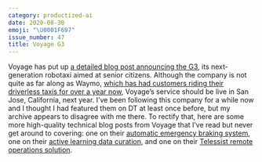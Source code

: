 ```yaml
---
category: productized-ai
date: 2020-08-30
emoji: "\U0001F697"
issue_number: 47
title: Voyage G3
---
```


Voyage has put up [a detailed blog post announcing the G3](https://news.voyage.auto/introducing-the-voyage-g3-robotaxi-8f8772094193?utm_campaign=Dynamically%20Typed&utm_medium=email&utm_source=Revue%20newsletter), its next-generation robotaxi aimed at senior citizens.
Although the company is not quite as far along as Waymo, [which has had customers riding their driverless taxis for over a year now](https://techcrunch.com/2019/11/01/hailing-a-driverless-ride-in-a-waymo/?utm_campaign=Dynamically%20Typed&utm_medium=email&utm_source=Revue%20newsletter), Voyage’s service should be live in San Jose, California, next year.
I’ve been following this company for a while now and I thought I had featured them on DT at least once before, but my archive appears to disagree with me there.
To rectify that, here are some more high-quality technical blog posts from Voyage that I’ve read but never get around to covering: one on their [automatic emergency braking system](https://news.voyage.auto/a-supercharged-automatic-emergency-braking-system-6f01baeb116b?utm_campaign=Dynamically%20Typed&utm_medium=email&utm_source=Revue%20newsletter), one on their [active learning data curation](https://news.voyage.auto/active-learning-and-why-not-all-data-is-created-equal-8a43a758c6f9?utm_campaign=Dynamically%20Typed&utm_medium=email&utm_source=Revue%20newsletter), and one on their [Telessist remote operations solution](https://news.voyage.auto/introducing-voyage-telessist-a085e4c1f691?utm_campaign=Dynamically%20Typed&utm_medium=email&utm_source=Revue%20newsletter).